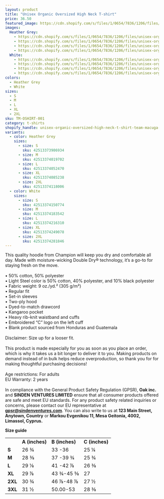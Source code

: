 ```yaml
---
layout: product
title: "Unisex Organic Oversized High Neck T-shirt"
price: 36.50
featured_image: https://cdn.shopify.com/s/files/1/0654/7836/1206/files/unisex-organic-oversized-high-neck-t-shirt-heather-grey-left-68b1e0a1470d9.jpg?v=1756487854
images:
  Heather Grey:
    - https://cdn.shopify.com/s/files/1/0654/7836/1206/files/unisex-organic-oversized-high-neck-t-shirt-heather-grey-left-68b1e0a1470d9.jpg?v=1756487854
    - https://cdn.shopify.com/s/files/1/0654/7836/1206/files/unisex-organic-oversized-high-neck-t-shirt-heather-grey-front-68b1e0a147bbc.jpg?v=1756487855
    - https://cdn.shopify.com/s/files/1/0654/7836/1206/files/unisex-organic-oversized-high-neck-t-shirt-heather-grey-back-68b1e0a147d7d.jpg?v=1756487855
    - https://cdn.shopify.com/s/files/1/0654/7836/1206/files/unisex-organic-oversized-high-neck-t-shirt-heather-grey-right-68b1e0a147f2e.jpg?v=1756487855
  White:
    - https://cdn.shopify.com/s/files/1/0654/7836/1206/files/unisex-organic-oversized-high-neck-t-shirt-white-back-68b1e0a1485d3.jpg?v=1756487855
    - https://cdn.shopify.com/s/files/1/0654/7836/1206/files/unisex-organic-oversized-high-neck-t-shirt-white-front-68b1e0a14820f.jpg?v=1756487855
    - https://cdn.shopify.com/s/files/1/0654/7836/1206/files/unisex-organic-oversized-high-neck-t-shirt-white-right-68b1e0a14891f.jpg?v=1756487855
    - https://cdn.shopify.com/s/files/1/0654/7836/1206/files/unisex-organic-oversized-high-neck-t-shirt-white-left-68b1e0a148c58.jpg?v=1756487855
colors:
  - Heather Grey
  - White
sizes:
  - S
  - M
  - L
  - XL
  - 2XL
sku: TM-OSHIRT-001
category: t-shirts
shopify_handle: unisex-organic-oversized-high-neck-t-shirt-team-macuga-logo-on-front-usa-on-back-us-flag-on-sleeve
variants:
  - color: Heather Grey
    sizes:
      - size: S
        sku: 42513373986934
      - size: M
        sku: 42513374019702
      - size: L
        sku: 42513374052470
      - size: XL
        sku: 42513374085238
      - size: 2XL
        sku: 42513374118006
  - color: White
    sizes:
      - size: S
        sku: 42513374150774
      - size: M
        sku: 42513374183542
      - size: L
        sku: 42513374216310
      - size: XL
        sku: 42513374249078
      - size: 2XL
        sku: 42513374281846
---
```



This quality hoodie from Champion will keep you dry and comfortable all day. Made with moisture-wicking Double Dry® technology, it’s a go-to for staying fresh on the move.
<br>
<br>
• 50% cotton, 50% polyester
<br>
• Light Steel color is 50% cotton, 40% polyester, and 10% black polyester
<br>
• Fabric weight: 9 oz./yd.² (305 g/m²)
<br>
• Regular fit
<br>
• Set-in sleeves
<br>
• Two-ply hood
<br>
• Dyed-to-match drawcord
<br>
• Kangaroo pocket
<br>
• Heavy rib-knit waistband and cuffs
<br>
• Embroidered “C” logo on the left cuff
<br>
• Blank product sourced from Honduras and Guatemala
<br>
<br>
Disclaimer: Size up for a looser fit.
<br>
<br>
This product is made especially for you as soon as you place an order, which is why it takes us a bit longer to deliver it to you. Making products on demand instead of in bulk helps reduce overproduction, so thank you for for making thoughtful purchasing decisions!
<br>
<br>
Age restrictions: For adults
<br>
EU Warranty: 2 years
<br>
<br>
In compliance with the General Product Safety Regulation (GPSR), <b>Oak inc.</b> and <b>SINDEN VENTURES LIMITED</b> ensure that all consumer products offered are safe and meet EU standards. For any product safety related inquiries or concerns, please contact our EU representative at <b>gpsr@sindenventures.com</b>. You can also write to us at <b>123 Main Street, Anytown, Country</b> or <b>Markou Evgenikou 11, Mesa Geitonia, 4002, Limassol, Cyprus.</b>

<p><strong class="size-guide-title">Size guide</strong></p>
<div class="table-responsive dynamic" data-unit-system="imperial">
<table cellpadding="5">
<tbody>
<tr>
<td> </td>
<td><strong>A (inches)</strong></td>
<td><strong>B (inches)</strong></td>
<td><strong>C (inches)</strong></td>
</tr>
<tr>
<td><strong>S</strong></td>
<td>26 ¾</td>
<td>33 -36 </td>
<td>25 ¼</td>
</tr>
<tr>
<td><strong>M</strong></td>
<td>28 ⅜</td>
<td>37 -39 ¾</td>
<td>25 ¾</td>
</tr>
<tr>
<td><strong>L</strong></td>
<td>29 ⅛</td>
<td>41 -42 ⅞</td>
<td>26 ⅜</td>
</tr>
<tr>
<td><strong>XL</strong></td>
<td>29 ⅞</td>
<td>43 ¾-45 ⅝</td>
<td>27 </td>
</tr>
<tr>
<td><strong>2XL</strong></td>
<td>30 ¾</td>
<td>46 ⅞-48 ⅞</td>
<td>27 ½</td>
</tr>
<tr>
<td><strong>3XL</strong></td>
<td>31 ½</td>
<td>50.00-53 </td>
<td>28 ⅜</td>
</tr>
</tbody>
</table>
</div>